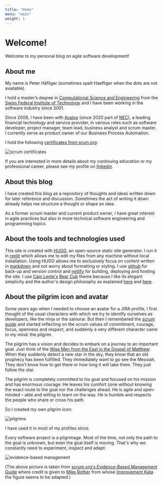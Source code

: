 ```yaml
---
title: "Home"
menu: "main"
weight: 1
---
```


# Welcome!

Welcome to my personal blog on agile software development!

## About me

My name is Peter Häfliger (sometimes spelt Haefliger when the dots are not available).

I hold a master’s degree in [Computational Science and Engineering](https://rw.ethz.ch) from the [Swiss Federal Institute of Technology](https://ethz.ch) and I have been working in the software industry since 2001.

Since 2008, I have been with [Avaloq](https://www.avaloq.com) (since 2020 part of [NEC](https://www.nec.com)), a leading financial technology and service provider, in various roles such as software developer, project manager, team lead, business analyst and scrum master. I currently serve as product owner of our Business Process Automation.

I hold the following [certificates from srum.org](https://www.scrum.org/user/628402):

![scrum certificates](/images/scrum_certificates.png)

If you are interested in more details about my continuing education or my professional career, please see my profile on [linkedin](https://www.linkedin.com/in/peter-h%C3%A4fliger-89b107103/). 

## About this blog

I have created this blog as a repository of thoughts and ideas written down for later reference and discussion. Sometimes the act of writing it down already helps me structure a thought or shape an idea.

As a former scrum master and current product owner, I have great interest in agile practices but also in more technical software engineering and programming topics.

## About the tools and technologies used 

This site is created with [HUGO](https://gohugo.io/), an open-source static site generator. I run it in [replit](https://replit.com) which allows me to edit my files from any machine without local installation. Using HUGO allows me to exclusively focus on content written in [markdown](https://www.markdownguide.org/getting-started/) and not worry about formatting or styling. I use [github](https://github.com) for back-up and version control and [netlify](https://netlify.com) for building, deploying and hosting the site. I use [Caio Lente's](https://lente.dev/en/) [Bear Cub](https://themes.gohugo.io/themes/hugo-bearcub/) theme because I like its elegant simplicity and the author's design philosophy as explained [here](https://clente.github.io/hugo-bearcub/) and [here](https://lente.dev/en/posts/stone-websites/).

## About the pilgrim icon and avatar

Some years ago when I needed to choose an avatar for a JIRA profile, I first thought of the usual characters with which we try to identify ourselves as developers, like the ninja or the samurai. But then I remembered the [scrum guide](https://scrumguides.org/) and started reflecting on the scrum values of commitment, courage, focus, openness and respect, and suddenly a very different character came to my mind: the pilgrim.

The pilgrim has a vision and decides to embark on a journey to an important goal. Just think of the [Wise Men from the East in the Gospel of Matthew](https://www.bibleserver.com/KJV/Matthew2%3A1): When they suddenly detect a new star in the sky, they know that an old prophecy has been fulfilled. They immediately want to go see the Messiah. They don’t know how to get there or how long it will take them. They just follow the star.

The pilgrim is completely committed to his goal and focused on his mission and has enormous courage: He leaves his comfort zone without knowing the exact route to the goal nor the challenges ahead. He is agile and open-minded – able and willing to learn on the way. He is humble and respects the people who share or cross his path.

So I created my own pilgrim icon:

![pilgrims](/images/3_pilgrims.png)

I have used it in most of my profiles since.

Every software project is a pilgrimage. Most of the time, not only the path to the goal is unknown, but even the goal itself is moving. That's why we constantly need to experiment, inspect and adapt:

![evidence-based management](/images/evidence_based_management.png)

(The above picture is taken from [scrum.org's Evidence-Based Management Guide](https://www.scrum.org/resources/evidence-based-management-guide) where credit is given to [Mike Rother](http://www-personal.umich.edu/~mrother/Homepage.html) from whose [Improvement Kata](http://www-personal.umich.edu/~mrother/The_Improvement_Kata.html) the figure seems to be adapted.)

